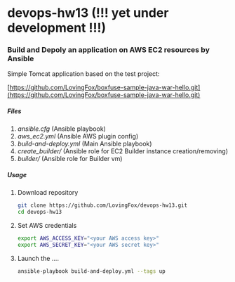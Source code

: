 # devops-hw13 (!!! yet under development !!!)

### Build and Depoly an application on AWS EC2 resources by Ansible

Simple Tomcat application based on the test project:

[https://github.com/LovingFox/boxfuse-sample-java-war-hello.git](https://github.com/LovingFox/boxfuse-sample-java-war-hello.git)

##### Files

1. *ansible.cfg* (Ansible playbook)
1. *aws_ec2.yml* (Ansible AWS plugin config)
1. *build-and-deploy.yml* (Main Ansible playbook)
1. *create_builder/* (Ansible role for EC2 Builder instance creation/removing)
1. *builder/* (Ansible role for Builder vm)

##### Usage

1. Download repository

    ```bash
    git clone https://github.com/LovingFox/devops-hw13.git
    cd devops-hw13
    ```

1. Set AWS credentials

    ```bash
    export AWS_ACCESS_KEY="<your AWS access key>"
    export AWS_SECRET_KEY="<your AWS secret key>"
    ```

1. Launch the ....

    ```bash
    ansible-playbook build-and-deploy.yml --tags up
    ```
